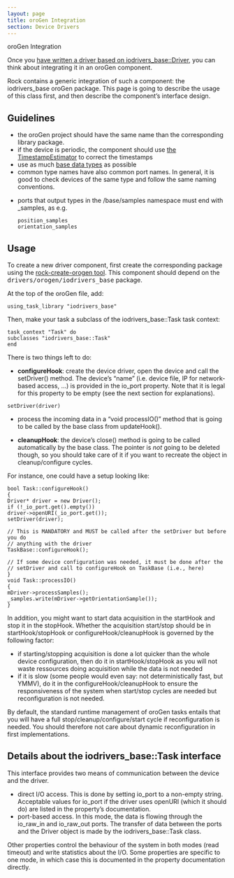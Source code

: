 ```yaml
---
layout: page
title: oroGen Integration
section: Device Drivers
---
```

<div class="content2">
<div class="content2-pagetitle">oroGen Integration</div>
<div class="content2-container line-box">
<div class="content2-container-1col">



<p>Once you <a href="writing_driver.html">have written a driver based on
iodrivers_base::Driver</a>, you can think about integrating it
in an oroGen component.</p>

<p>Rock contains a generic integration of such a component: the iodrivers_base
oroGen package. This page is going to describe the usage of this class first,
and then describe the component&rsquo;s interface design.</p>

<h2 id="guidelines">Guidelines</h2>

<ul>
<li>the oroGen project should have the same name than the corresponding library
package.</li>
<li>if the device is periodic, the component should use <a href="../data_processing/timestamping.html">the
TimestampEstimator</a> to correct the
timestamps</li>
<li>use as much <a href="../base_types.html">base data types</a> as possible</li>
<li>common type names have also common port names. In general, it is good to
check devices of the same type and follow the same naming conventions.</li>
<li>
<p>ports that output types in the /base/samples namespace must end with
_samples, as e.g.</p>

<pre><code>position_samples
orientation_samples
</code></pre>
</li>
</ul>

<h2 id="usage">Usage</h2>

<p>To create a new driver component, first create the corresponding package using
the <a href="../tutorials/110_basics_create_component.html">rock-create-orogen tool</a>.
This component should depend on the <tt>drivers/orogen/iodrivers_base</tt>
package.</p>

<p>At the top of the oroGen file, add:</p>

<pre><code class="language-ruby">using_task_library "iodrivers_base"
</code></pre>

<p>Then, make your task a subclass of the iodrivers_base::Task task context:</p>

<pre><code class="language-ruby">task_context "Task" do
subclasses "iodrivers_base::Task"
end
</code></pre>

<p>There is two things left to do:</p>

<ul>
<li><strong>configureHook</strong>: create the device driver, open the device and call the
setDriver() method. The device&rsquo;s &ldquo;name&rdquo; (i.e. device file, IP for network-based access, &hellip;) is
provided in the io_port property. Note that it is legal for this property to
be empty (see the next section for explanations).</li>
</ul>

<pre><code class="language-cpp">setDriver(driver)
</code></pre>

<ul>
<li>
<p>process the incoming data in a &ldquo;void processIO()&rdquo; method that is going to be
called by the base class from updateHook().</p>
</li>
<li>
<p><strong>cleanupHook</strong>: the device&rsquo;s close() method is going to be called
automatically by the base class. The pointer is <em>not</em> going to be deleted
though, so you should take care of it if you want to recreate the object in
cleanup/configure cycles.</p>
</li>
</ul>

<p>For instance, one could have a setup looking like:</p>

<pre><code class="language-cpp">bool Task::configureHook()
{
Driver* driver = new Driver();
if (!_io_port.get().empty())
driver-&gt;openURI(_io_port.get());
setDriver(driver);

// This is MANDATORY and MUST be called after the setDriver but before you do
// anything with the driver
TaskBase::configureHook();

// If some device configuration was needed, it must be done after the
// setDriver and call to configureHook on TaskBase (i.e., here)
}
void Task::processIO()
{
mDriver-&gt;processSamples();
_samples.write(mDriver-&gt;getOrientationSample());
}
</code></pre>

<p>In addition, you might want to start data acquisition in the startHook and stop
it in the stopHook. Whether the acquisition start/stop should be in
startHook/stopHook or configureHook/cleanupHook is governed by the following
factor:</p>

<ul>
<li>if starting/stopping acquisition is done a lot quicker than the whole device
configuration, then do it in startHook/stopHook as you will not waste
ressources doing acquisition while the data is not needed</li>
<li>if it is slow (some people would even say: not deterministically fast, but
YMMV), do it in the configureHook/cleanupHook to ensure the responsiveness of
the system when start/stop cycles are needed but reconfiguration is not needed.</li>
</ul>

<p>By default, the standard runtime management of oroGen tasks entails that you
will have a full stop/cleanup/configure/start cycle if reconfiguration is
needed. You should therefore not care about dynamic reconfiguration in first
implementations.</p>

<h2 id="details-about-the-iodriversbasetask-interface">Details about the iodrivers_base::Task interface</h2>
<p>This interface provides two means of communication between the device and the
driver.</p>

<ul>
<li>direct I/O access. This is done by setting io_port to a non-empty string.
Acceptable values for io_port if the driver uses openURI (which it should do)
are listed in the property&rsquo;s documentation.</li>
<li>port-based access. In this mode, the data is flowing through the io_raw_in
and io_raw_out ports. The transfer of data between the ports and the Driver
object is made by the iodrivers_base::Task class.</li>
</ul>

<p>Other properties control the behaviour of the system in both modes (read
timeout) and write statistics about the I/O. Some properties are specific to one
mode, in which case this is documented in the property documentation directly.</p>



</div>
</div>
</div>
